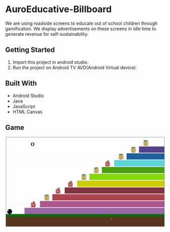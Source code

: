 # AuroEducative-Billboard
We are using roadside screens to educate out of school children through gamification.
We display advertisements on these screens in idle time to generate revenue for self-sustainability.


## Getting Started
1. Import this project in android studio. 
2. Run the project on Android TV AVD(Android Virtual device).


## Built With

* Android Studio
* Java
* JavaScript
* HTML Canvas

## Game

![](count-game.gif)
